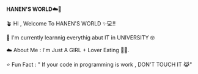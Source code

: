 **HANEN'S WORLD☁️🎀**

🪴 HI , Welcome To HANEN'S WORLD ✨💻!!

🌱 I'm currently learnnig everythig abut IT in UNIVERSITY 🤓

☁️ About Me : I'm Just A GIRL + Lover Eating 🎀🧁.

⭐ Fun Fact : " If your code in programming is work , DON'T TOUCH IT 😹"
